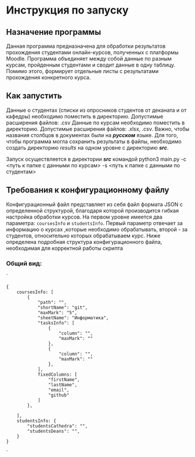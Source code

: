 # Инструкция по запуску

## Назначение программы
Данная программа предназначена для обработки результатов прохождения студентами онлайн-курсов, полученных с платформы Moodle. Программа объединяет между собой данные по разным курсам, пройденным студентами и сводит данные в одну таблицу. Помимо этого, формирует отдельные листы с результатами прохождения конкретного курса.

## Как запустить
Данные о студентах (списки из опросников студентов от деканата и от кафедры) необходимо поместить в директорию. Допустимые расширения файлов: .csv
Данные по курсам необходимо поместить в директорию. Допустимые расширения файлов: .xlsx, .csv. Важно, чтобы названия столбцов в документах были на __*русском*__ языке.
Для того, чтобы программа могла сохранить результаты в файлы, необходимо создать директорию *results* на одном уровне с директорию __*src*__.

Запуск осуществляется в директории __*src*__ командой python3 main.py -c <путь к папке с данными по курсам> -s <путь к папке с данными по студентам>

## Требования к конфигурационному файлу

Конфигурационный файл представляет из себя файл формата JSON с определенной структурой, благодаря которой производится гибкая настройка обработки курсов. На первом уровне имеется два параметра: `coursesInfo` и `studentsInfo`. Первый параметр отвечает за информацию о курсах ,которые необходимо обрабатывать, второй - за студентов, относительно которых обрабатываем курс. Ниже определена подробная структура конфигурационного файла, необходимая для корректной работы скрипта

### Общий вид:
`

    {
        coursesInfo: [                                      
            {
                "path": "",                                 
                "shortName": "git",                         
                "maxMark": "5",
                "sheetName": "Информатика",
                "tasksInfo": [
                    {
                        "column": "",
                        "maxMark": ""
                    },
                    {
                        "column": "",
                        "maxMark": ""
                    },
                ],
                fixedColumns: [
                    "firstName",
                    "lastName",
                    "email",
                    "github"
                ]
            },

        ], 
        studentsInfo: {
            "studentsCathedra": "",
            "studentsDeans": "",
        }
    }
`